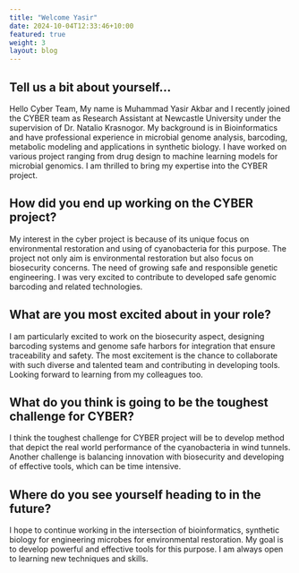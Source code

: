 ```yaml
---
title: "Welcome Yasir"
date: 2024-10-04T12:33:46+10:00
featured: true
weight: 3
layout: blog
---
```

## Tell us a bit about yourself...

Hello Cyber Team, My name is Muhammad Yasir Akbar and I recently joined the CYBER team as Research Assistant at Newcastle University under the supervision of Dr. Natalio Krasnogor. My background is in Bioinformatics and have professional experience in microbial genome analysis, barcoding, metabolic modeling and applications in synthetic biology. I have worked on various project ranging from drug design to machine learning models for microbial genomics. I am thrilled to bring my expertise into the CYBER project.

## How did you end up working on the CYBER project?

My interest in the cyber project is because of its unique focus on environmental restoration and using of cyanobacteria for this purpose. The project not only aim is environmental restoration but also focus on biosecurity concerns. The need of growing safe and responsible genetic engineering. I was very excited to contribute to developed safe genomic barcoding and related technologies.

## What are you most excited about in your role?

I am particularly excited to work on the biosecurity aspect, designing barcoding systems and genome safe harbors for integration that ensure traceability and safety. The most excitement is the chance to collaborate with such diverse and talented team and contributing in developing tools. Looking forward to learning from my colleagues too.

## What do you think is going to be the toughest challenge for CYBER?

I think the toughest challenge for CYBER project will be to develop method that depict the real world performance of the cyanobacteria in wind tunnels. Another challenge is balancing innovation with biosecurity and developing of effective tools, which can be time intensive.

## Where do you see yourself heading to in the future?

I hope to continue working in the intersection of bioinformatics, synthetic biology for engineering microbes for environmental restoration. My goal is to develop powerful and effective tools for this purpose. I am always open to learning new techniques and skills.

